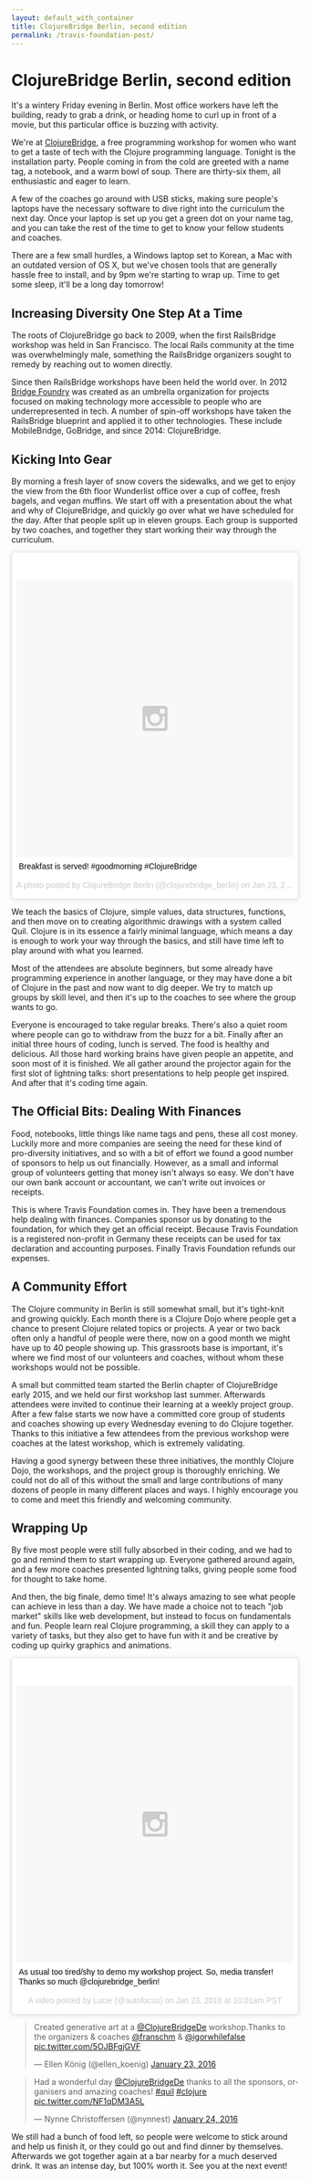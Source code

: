 ```yaml
---
layout: default_with_container
title: ClojureBridge Berlin, second edition
permalink: /travis-foundation-post/
---
```


# ClojureBridge Berlin, second edition

It's a wintery Friday evening in Berlin. Most office workers have left the
building, ready to grab a drink, or heading home to curl up in front of a movie,
but this particular office is buzzing with activity.

We're at [ClojureBridge](http://clojurebridge-berlin.github.io/), a free
programming workshop for women who want to get a taste of tech with the Clojure
programming language. Tonight is the installation party. People coming in from
the cold are greeted with a name tag, a notebook, and a warm bowl of soup. There
are thirty-six them, all enthusiastic and eager to learn.

A few of the coaches go around with USB sticks, making sure people's laptops
have the necessary software to dive right into the curriculum the next day. Once
your laptop is set up you get a green dot on your name tag, and you can take the
rest of the time to get to know your fellow students and coaches.

There are a few small hurdles, a Windows laptop set to Korean, a Mac with an
outdated version of OS X, but we've chosen tools that are generally hassle free
to install, and by 9pm we're starting to wrap up. Time to get some sleep, it'll
be a long day tomorrow!

## Increasing Diversity One Step At a Time

The roots of ClojureBridge go back to 2009, when the first RailsBridge workshop
was held in San Francisco. The local Rails community at the time was
overwhelmingly male, something the RailsBridge organizers sought to remedy by
reaching out to women directly.

Since then RailsBridge workshops have been held the world over. In 2012
[Bridge Foundry](http://bridgefoundry.org/) was created as an umbrella
organization for projects focused on making technology more accessible to people
who are underrepresented in tech. A number of spin-off workshops have taken the
RailsBridge blueprint and applied it to other technologies. These include
MobileBridge, GoBridge, and since 2014: ClojureBridge.

## Kicking Into Gear

By morning a fresh layer of snow covers the sidewalks, and we get to enjoy the
view from the 6th floor Wunderlist office over a cup of coffee, fresh bagels,
and vegan muffins. We start off with a presentation about the what and why of
ClojureBridge, and quickly go over what we have scheduled for the day. After
that people split up in eleven groups. Each group is supported by two coaches,
and together they start working their way through the curriculum.

<blockquote class="instagram-media" data-instgrm-captioned data-instgrm-version="6" style=" background:#FFF; border:0; border-radius:3px; box-shadow:0 0 1px 0 rgba(0,0,0,0.5),0 1px 10px 0 rgba(0,0,0,0.15); margin: 1px; max-width:658px; padding:0; width:99.375%; width:-webkit-calc(100% - 2px); width:calc(100% - 2px);"><div style="padding:8px;"> <div style=" background:#F8F8F8; line-height:0; margin-top:40px; padding:50.0% 0; text-align:center; width:100%;"> <div style=" background:url(data:image/png;base64,iVBORw0KGgoAAAANSUhEUgAAACwAAAAsCAMAAAApWqozAAAAGFBMVEUiIiI9PT0eHh4gIB4hIBkcHBwcHBwcHBydr+JQAAAACHRSTlMABA4YHyQsM5jtaMwAAADfSURBVDjL7ZVBEgMhCAQBAf//42xcNbpAqakcM0ftUmFAAIBE81IqBJdS3lS6zs3bIpB9WED3YYXFPmHRfT8sgyrCP1x8uEUxLMzNWElFOYCV6mHWWwMzdPEKHlhLw7NWJqkHc4uIZphavDzA2JPzUDsBZziNae2S6owH8xPmX8G7zzgKEOPUoYHvGz1TBCxMkd3kwNVbU0gKHkx+iZILf77IofhrY1nYFnB/lQPb79drWOyJVa/DAvg9B/rLB4cC+Nqgdz/TvBbBnr6GBReqn/nRmDgaQEej7WhonozjF+Y2I/fZou/qAAAAAElFTkSuQmCC); display:block; height:44px; margin:0 auto -44px; position:relative; top:-22px; width:44px;"></div></div> <p style=" margin:8px 0 0 0; padding:0 4px;"> <a href="https://www.instagram.com/p/BA39OS1B5zJ/" style=" color:#000; font-family:Arial,sans-serif; font-size:14px; font-style:normal; font-weight:normal; line-height:17px; text-decoration:none; word-wrap:break-word;" target="_blank">Breakfast is served! #goodmorning #ClojureBridge</a></p> <p style=" color:#c9c8cd; font-family:Arial,sans-serif; font-size:14px; line-height:17px; margin-bottom:0; margin-top:8px; overflow:hidden; padding:8px 0 7px; text-align:center; text-overflow:ellipsis; white-space:nowrap;">A photo posted by ClojureBridge Berlin (@clojurebridge_berlin) on <time style=" font-family:Arial,sans-serif; font-size:14px; line-height:17px;" datetime="2016-01-23T08:09:27+00:00">Jan 23, 2016 at 12:09am PST</time></p></div></blockquote>

We teach the basics of Clojure, simple values, data structures, functions, and
then move on to creating algorithmic drawings with a system called Quil. Clojure
is in its essence a fairly minimal language, which means a day is enough to work
your way through the basics, and still have time left to play around with what
you learned.

Most of the attendees are absolute beginners, but some already have programming
experience in another language, or they may have done a bit of Clojure in the
past and now want to dig deeper. We try to match up groups by skill level, and
then it's up to the coaches to see where the group wants to go.

Everyone is encouraged to take regular breaks. There's also a quiet room where
people can go to withdraw from the buzz for a bit. Finally after an initial
three hours of coding, lunch is served. The food is healthy and delicious. All
those hard working brains have given people an appetite, and soon most of it is
finished. We all gather around the projector again for the first slot of
lightning talks: short presentations to help people get inspired. And after that
it's coding time again.

## The Official Bits: Dealing With Finances

Food, notebooks, little things like name tags and pens, these all cost money.
Luckily more and more companies are seeing the need for these kind of
pro-diversity initiatives, and so with a bit of effort we found a good number of
sponsors to help us out financially. However, as a small and informal group of
volunteers getting that money isn't always so easy. We don't have our own bank
account or accountant, we can't write out invoices or receipts.

This is where Travis Foundation comes in. They have been a tremendous help
dealing with finances. Companies sponsor us by donating to the foundation, for
which they get an official receipt. Because Travis Foundation is a registered
non-profit in Germany these receipts can be used for tax declaration and
accounting purposes. Finally Travis Foundation refunds our expenses.

## A Community Effort

The Clojure community in Berlin is still somewhat small, but it's tight-knit and
growing quickly. Each month there is a Clojure Dojo where people get a chance to
present Clojure related topics or projects. A year or two back often only a
handful of people were there, now on a good month we might have up to 40 people
showing up. This grassroots base is important, it's where we find most of our
volunteers and coaches, without whom these workshops would not be possible.

A small but committed team started the Berlin chapter of ClojureBridge early
2015, and we held our first workshop last summer. Afterwards attendees were
invited to continue their learning at a weekly project group. After a few false
starts we now have a committed core group of students and coaches showing up
every Wednesday evening to do Clojure together. Thanks to this initiative a few
attendees from the previous workshop were coaches at the latest workshop, which
is extremely validating.

Having a good synergy between these three initiatives, the monthly Clojure Dojo,
the workshops, and the project group is thoroughly enriching. We could not do
all of this without the small and large contributions of many dozens of people
in many different places and ways. I highly encourage you to come and meet this
friendly and welcoming community.

## Wrapping Up

By five most people were still fully absorbed in their coding, and we had to go
and remind them to start wrapping up. Everyone gathered around again, and a few
more coaches presented lightning talks, giving people some food for thought to
take home.

And then, the big finale, demo time! It's always amazing to see what people can
achieve in less than a day. We have made a choice not to teach "job market"
skills like web development, but instead to focus on fundamentals and fun.
People learn real Clojure programming, a skill they can apply to a variety of
tasks, but they also get to have fun with it and be creative by coding up quirky
graphics and animations.

<blockquote class="instagram-media" data-instgrm-captioned data-instgrm-version="6" style=" background:#FFF; border:0; border-radius:3px; box-shadow:0 0 1px 0 rgba(0,0,0,0.5),0 1px 10px 0 rgba(0,0,0,0.15); margin: 1px; max-width:658px; padding:0; width:99.375%; width:-webkit-calc(100% - 2px); width:calc(100% - 2px);"><div style="padding:8px;"> <div style=" background:#F8F8F8; line-height:0; margin-top:40px; padding:50.0% 0; text-align:center; width:100%;"> <div style=" background:url(data:image/png;base64,iVBORw0KGgoAAAANSUhEUgAAACwAAAAsCAMAAAApWqozAAAAGFBMVEUiIiI9PT0eHh4gIB4hIBkcHBwcHBwcHBydr+JQAAAACHRSTlMABA4YHyQsM5jtaMwAAADfSURBVDjL7ZVBEgMhCAQBAf//42xcNbpAqakcM0ftUmFAAIBE81IqBJdS3lS6zs3bIpB9WED3YYXFPmHRfT8sgyrCP1x8uEUxLMzNWElFOYCV6mHWWwMzdPEKHlhLw7NWJqkHc4uIZphavDzA2JPzUDsBZziNae2S6owH8xPmX8G7zzgKEOPUoYHvGz1TBCxMkd3kwNVbU0gKHkx+iZILf77IofhrY1nYFnB/lQPb79drWOyJVa/DAvg9B/rLB4cC+Nqgdz/TvBbBnr6GBReqn/nRmDgaQEej7WhonozjF+Y2I/fZou/qAAAAAElFTkSuQmCC); display:block; height:44px; margin:0 auto -44px; position:relative; top:-22px; width:44px;"></div></div> <p style=" margin:8px 0 0 0; padding:0 4px;"> <a href="https://www.instagram.com/p/BA5A96PG-09/" style=" color:#000; font-family:Arial,sans-serif; font-size:14px; font-style:normal; font-weight:normal; line-height:17px; text-decoration:none; word-wrap:break-word;" target="_blank">As usual too tired/shy to demo my workshop project. So, media transfer! Thanks so much @clojurebridge_berlin!</a></p> <p style=" color:#c9c8cd; font-family:Arial,sans-serif; font-size:14px; line-height:17px; margin-bottom:0; margin-top:8px; overflow:hidden; padding:8px 0 7px; text-align:center; text-overflow:ellipsis; white-space:nowrap;">A video posted by Lucie (@autofocus) on <time style=" font-family:Arial,sans-serif; font-size:14px; line-height:17px;" datetime="2016-01-23T18:01:24+00:00">Jan 23, 2016 at 10:01am PST</time></p></div></blockquote>

<blockquote class="twitter-tweet" lang="en-gb"><p lang="en" dir="ltr">Created generative art at a <a href="https://twitter.com/ClojureBridgeDe">@ClojureBridgeDe</a> workshop.Thanks to the organizers &amp; coaches <a href="https://twitter.com/franschm">@franschm</a> &amp; <a href="https://twitter.com/igorwhilefalse">@igorwhilefalse</a> <a href="https://t.co/5OJBFgjGVF">pic.twitter.com/5OJBFgjGVF</a></p>&mdash; Ellen König (@ellen_koenig) <a href="https://twitter.com/ellen_koenig/status/690982000946208768">January 23, 2016</a></blockquote>

<blockquote class="twitter-tweet" lang="en-gb"><p lang="en" dir="ltr">Had a wonderful day <a href="https://twitter.com/ClojureBridgeDe">@ClojureBridgeDe</a> thanks to all the sponsors, organisers and amazing coaches! <a href="https://twitter.com/hashtag/quil?src=hash">#quil</a> <a href="https://twitter.com/hashtag/clojure?src=hash">#clojure</a> <a href="https://t.co/NF1qDM3A5L">pic.twitter.com/NF1qDM3A5L</a></p>&mdash; Nynne Christoffersen (@nynnest) <a href="https://twitter.com/nynnest/status/691199529127952384">January 24, 2016</a></blockquote>

We still had a bunch of food left, so people were welcome to stick around and
help us finish it, or they could go out and find dinner by themselves.
Afterwards we got together again at a bar nearby for a much deserved drink. It
was an intense day, but 100% worth it. See you at the next event!

<script async defer src="//platform.instagram.com/en_US/embeds.js"></script>
<script async src="//platform.twitter.com/widgets.js" charset="utf-8"></script>
